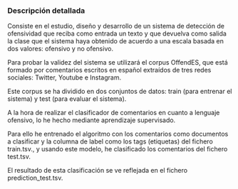 ### Descripción detallada

Consiste en el estudio, diseño y desarrollo de un sistema de detección de ofensividad que reciba como entrada un texto y que devuelva como salida la clase que el sistema haya obtenido de acuerdo a una escala basada en dos valores: ofensivo y no ofensivo.

Para probar la validez del sistema se utilizará el corpus OffendES, que está formado por comentarios escritos en español extraídos de tres redes sociales: Twitter, Youtube e Instagram.

Este corpus se ha dividido en dos conjuntos de datos: train (para entrenar el sistema) y test (para evaluar el sistema).

A la hora de realizar el clasificador de comentarios en cuanto a lenguaje ofensivo, lo he hecho mediante aprendizaje supervisado. 

Para ello he entrenado el algoritmo con los comentarios como documentos a clasificar y la columna de label como los tags (etiquetas) del fichero train.tsv., y usando este modelo, he clasificado los comentarios del fichero test.tsv. 

El resultado de esta clasificación se ve reflejada en el fichero prediction_test.tsv.
